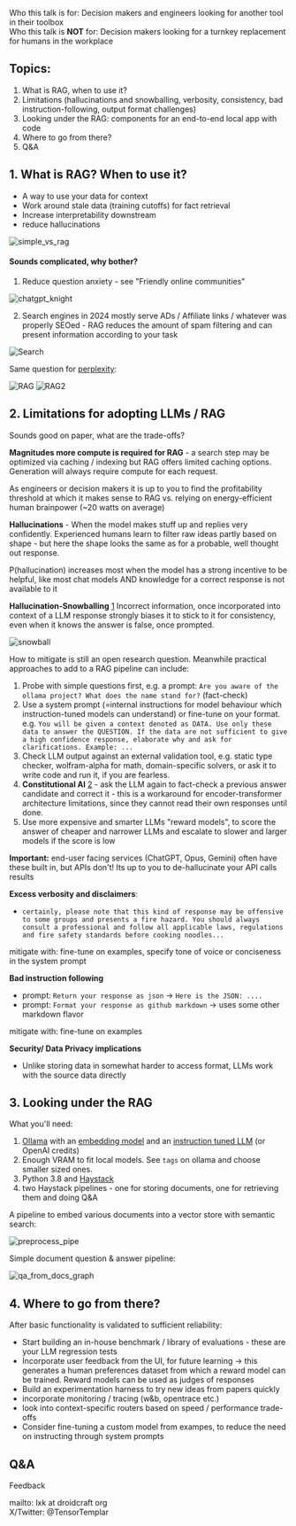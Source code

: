 
Who this talk is for: Decision makers and engineers looking for another tool in their toolbox  
Who this talk is **NOT** for: Decision makers looking for a turnkey replacement for humans in the workplace
 
## Topics:
1. What is RAG, when to use it?
2. Limitations (hallucinations and snowballing, verbosity, consistency, bad instruction-following, output format challenges)
3. Looking under the RAG: components for an end-to-end local app with code
4. Where to go from there?
5. Q&A 



## 1. What is RAG? When to use it?

- A way to use your data for context
- Work around stale data (training cutoffs) for fact retrieval
- Increase interpretability downstream 
- reduce hallucinations

![simple_vs_rag](simple_vs_rag.png)


#### Sounds complicated, why bother?

1. Reduce question anxiety - see "Friendly online communities"

![chatgpt_knight](chatgpt_knight.jpeg)



2. Search engines in 2024 mostly serve ADs / Affiliate links / whatever was properly SEOed - RAG reduces the amount of spam filtering and can present information according to your task

![Search](google.png)

Same question for [perplexity](http://perplexity.ai):

![RAG](RAG.png)
![RAG2](RAG2.png)





## 2. Limitations for adopting LLMs / RAG

Sounds good on paper, what are the trade-offs?

**Magnitudes more compute is required for RAG** - a search step may be optimized via caching / indexing but RAG offers limited caching options. Generation will always require compute for each request.

As engineers or decision makers it is up to you to find the profitability threshold at which it makes sense to RAG vs. relying on energy-efficient human brainpower (~20 watts on average)

**Hallucinations** - When the model makes stuff up and replies very confidently. Experienced humans learn to filter raw ideas partly based on shape - but here the shape looks the same as for a probable, well thought out response.

P(hallucination) increases most when the model has a strong incentive to be helpful, like most chat models AND knowledge for a correct response is not available to it

**Hallucination-Snowballing** [1](https://arxiv.org/abs/2305.13534) Incorrect information, once incorporated into context of a LLM response strongly biases it to stick to it for consistency, even when it knows the answer is false, once prompted. 

![snowball](hallucination_snowball.png)

How to mitigate is still an open research question. Meanwhile practical approaches to add to a RAG pipeline can include:
  1. Probe with simple questions first, e.g. a prompt: `Are you aware of the ollama project? What does the name stand for?` (fact-check)
  2. Use a system prompt (=internal instructions for model behaviour which instruction-tuned models can understand) or fine-tune on your format. e.g. `You will be given a context denoted as DATA. Use only these data to answer the QUESTION. If the data are not sufficient to give a high confidence response, elaborate why and ask for clarifications. Example: ...`
  3. Check LLM output against an external validation tool, e.g. static type checker, wolfram-alpha for math, domain-specific solvers, or ask it to write code and run it, if you are fearless.
  4. **Constitutional AI** [2](https://arxiv.org/abs/2212.08073) - ask the LLM again to fact-check a previous answer candidate and correct it - this is a workaround for encoder-transformer architecture limitations, since they cannot read their own responses until done. 
  5. Use more expensive and smarter LLMs "reward models", to score the answer of cheaper and narrower LLMs and escalate to slower and larger models if the score is low

**Important:** end-user facing services (ChatGPT, Opus, Gemini) often have these built in, but APIs don't! Its up to you to de-hallucinate your API calls results

**Excess verbosity and disclaimers**:
- `certainly, please note that this kind of response may be offensive to some groups and presents a fire hazard. You should always consult a professional and follow all applicable laws, regulations and fire safety standards before cooking noodles...`

mitigate with: fine-tune on examples, specify tone of voice or conciseness in the system prompt

**Bad instruction following**
- prompt: `Return your response as json` -> `Here is the JSON: ....`
- prompt: `Format your response as github markdown` -> uses some other markdown flavor

mitigate with: fine-tune on examples

**Security/ Data Privacy implications**
- Unlike storing data in somewhat harder to access format, LLMs work with the source data directly



## 3. Looking under the RAG


What you'll need:
1. [Ollama](https://hub.docker.com/r/ollama/ollama#!) with an [embedding model](https://ollama.com/library/mxbai-embed-large) and an [instruction tuned LLM](https://ollama.com/library/command-r:35b-v0.1-q4_0) (or OpenAI credits)
2. Enough VRAM to fit local models. See `tags` on ollama and choose smaller sized ones.
3. Python 3.8 and [Haystack](https://haystack.deepset.ai/overview/intro)
4. two Haystack pipelines - one for storing documents, one for retrieving them and doing Q&A


A pipeline to embed various documents into a vector store with semantic search:

![preprocess_pipe](preprocessing_pipe.png)




Simple document question & answer pipeline:

![qa_from_docs_graph](qa_from_docs.png)




## 4. Where to go from there?

After basic functionality is validated to sufficient reliability:

- Start building an in-house benchmark / library of evaluations - these are your LLM regression tests
- Incorporate user feedback from the UI, for future learning -> this generates a human preferences dataset from which a reward model can be trained. Reward models can be used as judges of responses
- Build an experimentation harness to try new ideas from papers quickly
- incorporate monitoring / tracing (w&b, opentrace etc.)
- look into context-specific routers based on speed / performance trade-offs
- Consider fine-tuning a custom model from exampes, to reduce the need on instructing through system prompts



## Q&A

Feedback

mailto: lxk at droidcraft org  
X/Twitter: @TensorTemplar
